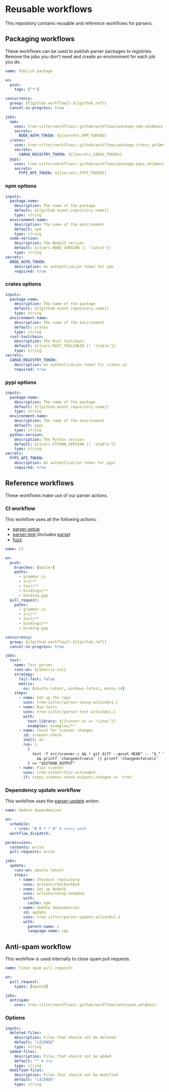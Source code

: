 # Reusable workflows

This repository contains reusable and reference workflows for parsers.

## Packaging workflows

These workflows can be used to publish parser packages to registries.<br>
Remove the jobs you don't need and create an environment for each job you do.

```yaml
name: Publish package

on:
  push:
    tags: ["*"]

concurrency:
  group: ${{github.workflow}}-${{github.ref}}
  cancel-in-progress: true

jobs:
  npm:
    uses: tree-sitter/workflows/.github/workflows/package-npm.yml@main
    secrets:
      NODE_AUTH_TOKEN: ${{secrets.NPM_TOKEN}}
  crates:
    uses: tree-sitter/workflows/.github/workflows/package-crates.yml@main
    secrets:
      CARGO_REGISTRY_TOKEN: ${{secrets.CARGO_TOKEN}}
  pypi:
    uses: tree-sitter/workflows/.github/workflows/package-pypi.yml@main
    secrets:
      PYPI_API_TOKEN: ${{secrets.PYPI_TOKEN}}
```

### npm options

```yaml
inputs:
  package-name:
    description: The name of the package
    default: ${{github.event.repository.name}}
    type: string
  environment-name:
    description: The name of the environment
    default: npm
    type: string
  node-version:
    description: The NodeJS version
    default: ${{vars.NODE_VERSION || 'latest'}}
    type: string
secrets:
  NODE_AUTH_TOKEN:
    description: An authentication token for npm
    required: true
```

### crates options

```yaml
inputs:
  package-name:
    description: The name of the package
    default: ${{github.event.repository.name}}
    type: string
  environment-name:
    description: The name of the environment
    default: crates
    type: string
  rust-toolchain:
    description: The Rust toolchain
    default: ${{vars.RUST_TOOLCHAIN || 'stable'}}
    type: string
secrets:
  CARGO_REGISTRY_TOKEN:
    description: An authentication token for crates.io
    required: true
```

### pypi options

```yaml
inputs:
  package-name:
    description: The name of the package
    default: ${{github.event.repository.name}}
    type: string
  environment-name:
    description: The name of the environment
    default: pypi
    type: string
  python-version:
    description: The Python version
    default: ${{vars.PYTHON_VERSION || 'stable'}}
    type: string
secrets:
  PYPI_API_TOKEN:
    description: An authentication token for pypi
    required: true
```

## Reference workflows

These workflows make use of our parser actions.

### CI workflow

This workflow uses all the following actions:

- [parser-setup](https://github.com/tree-sitter/parser-setup-action)
- [parser-test](https://github.com/tree-sitter/parser-test-action)
  (includes [parse](https://github.com/tree-sitter/parse-action))
- [fuzz](https://github.com/tree-sitter/fuzz-action)

```yaml
name: CI

on:
  push:
    branches: [master]
    paths:
      - grammar.js
      - src/**
      - test/**
      - bindings/**
      - binding.gyp
  pull_request:
    paths:
      - grammar.js
      - src/**
      - test/**
      - bindings/**
      - binding.gyp

concurrency:
  group: ${{github.workflow}}-${{github.ref}}
  cancel-in-progress: true

jobs:
  test:
    name: Test parser
    runs-on: ${{matrix.os}}
    strategy:
      fail-fast: false
      matrix:
        os: [ubuntu-latest, windows-latest, macos-14]
    steps:
      - name: Set up the repo
        uses: tree-sitter/parser-setup-action@v1.1
      - name: Run tests
        uses: tree-sitter/parser-test-action@v1.1
        with:
          test-library: ${{runner.os == 'Linux'}}
          examples: examples/**
      - name: Check for scanner changes
        id: scanner-check
        shell: sh
        run: |-
          {
            test -f src/scanner.c && ! git diff --quiet HEAD^ -- "$_" \
              && printf 'changed=true\n' || printf 'changed=false\n'
          } >> "$GITHUB_OUTPUT"
      - name: Fuzz scanner
        uses: tree-sitter/fuzz-action@v4
        if: steps.scanner-check.outputs.changed == 'true'
```

### Dependency update workflow

This workflow uses the [parser-update](https://github.com/tree-sitter/parser-update-action) action.

```yaml
name: Update dependencies

on:
  schedule:
    - cron: "0 0 * * 0" # every week
  workflow_dispatch:

permissions:
  contents: write
  pull-requests: write

jobs:
  update:
    runs-on: ubuntu-latest
    steps:
      - name: Checkout repository
        uses: actions/checkout@v4
      - name: Set up NodeJS
        uses: actions/setup-node@v4
        with:
          cache: npm
      - name: Update dependencies
        id: update
        uses: tree-sitter/parser-update-action@v1.1
        with:
          parent-name: c
          language-name: cpp
```

## Anti-spam workflow

This workflow is used internally to close spam pull requests.

```yaml
name: Close spam pull requests

on:
  pull_request:
    types: [opened]

jobs:
  antispam:
    uses: tree-sitter/workflows/.github/workflows/antispam.yml@main
```

### Options

```yaml
inputs:
  deleted-files:
    description: Files that should not be deleted
    default: "LICENSE"
    type: string
  added-files:
    description: Files that should not be added
    default: "" # any
    type: string
  modified-files:
    description: Files that should not be modified
    default: "LICENSE"
    type: string
```
